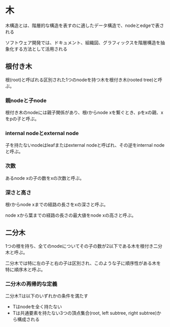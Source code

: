 # 木

木構造とは、階層的な構造を表すのに適したデータ構造で、nodeとedgeで表される

ソフトウェア開発では、ドキュメント、組織図、グラフィックスを階層構造を抽象化する方法として活用される

## 根付き木

根(root)と呼ばれる区別された1つのnodeを持つ木を根付き木(rooted tree)と呼ぶ。

### 親nodeと子node

根付き木のnodeには親子関係があり、根rからnode xを繋ぐとき、pをxの親、xをpの子と呼ぶ。

### internal nodeとexternal node

子を持たないnodeはleafまたはexternal nodeと呼ばれ、その逆をinternal nodeと呼ぶ。

### 次数

あるnode xの子の数をxの次数と呼ぶ。

### 深さと高さ

根rからnode xまでの経路の長さをxの深さと呼ぶ。

node xから葉までの経路の長さの最大値をnode xの高さと呼ぶ。

## 二分木

1つの根を持ち、全てのnodeについてその子の数が2以下である木を根付き二分木と呼ぶ。

二分木では特に左の子と右の子は区別され、このような子に順序性がある木を特に順序木と呼ぶ。

### 二分木の再帰的な定義

二分木Tは以下のいずれかの条件を満たす

- Tはnodeを全く持たない
- Tは共通要素を持たない3つの頂点集合(root, left subtree, right subtree)から構成される

